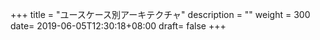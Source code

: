 +++
title = "ユースケース別アーキテクチャ"
description = ""
weight = 300
date= 2019-06-05T12:30:18+08:00
draft= false
+++

